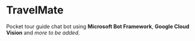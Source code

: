# TravelMate
Pocket tour guide chat bot using **Microsoft Bot Framework**, **Google Cloud Vision** and *more to be added*.

